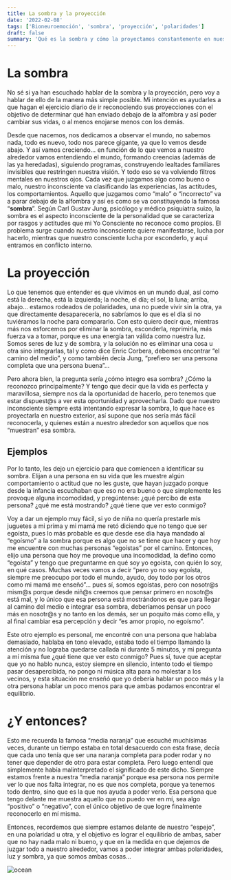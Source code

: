 ```yaml
---
title: La sombra y la proyección
date: '2022-02-08'
tags: ['Bioneuroemoción', 'sombra', 'proyección', 'polaridades']
draft: false
summary: 'Qué es la sombra y cómo la proyectamos constantemente en nuestro entorno'
---
```


# La sombra

No sé si ya han escuchado hablar de la sombra y la proyección, pero voy a hablar de ello de la manera más simple posible. Mi intención es ayudarles a que hagan el ejercicio diario de ir reconociendo sus proyecciones con el objetivo de determinar qué han enviado debajo de la alfombra y así poder cambiar sus vidas, o al menos enojarse menos con los demás.

Desde que nacemos, nos dedicamos a observar el mundo, no sabemos nada, todo es nuevo, todo nos parece gigante, ya que lo vemos desde abajo. Y así vamos creciendo… en función de lo que vemos a nuestro alrededor vamos entendiendo el mundo, formando creencias (además de las ya heredadas), siguiendo programas, construyendo lealtades familiares invisibles que restringen nuestra visión. Y todo eso se va volviendo filtros mentales en nuestros ojos. Cada vez que juzgamos algo como bueno o malo, nuestro inconsciente va clasificando las experiencias, las actitudes, los comportamientos. Aquello que juzgamos como “malo” o “incorrecto” va a parar debajo de la alfombra y así es como se va constituyendo la famosa “**sombra**”. Según Carl Gustav Jung, psicólogo y médico psiquiatra suizo, la sombra es el aspecto inconsciente de la personalidad que se caracteriza por rasgos y actitudes que mi Yo Consciente no reconoce como propios. El problema surge cuando nuestro inconsciente quiere manifestarse, lucha por hacerlo, mientras que nuestro consciente lucha por esconderlo, y aquí entramos en conflicto interno.


# La proyección

Lo que tenemos que entender es que vivimos en un mundo dual, así como está la derecha, está la izquierda; la noche, el día; el sol, la luna; arriba, abajo… estamos rodeados de polaridades, una no puede vivir sin la otra, ya que directamente desaparecería, no sabríamos lo que es el día si no tuviéramos la noche para compararlo. Con esto quiero decir que, mientras más nos esforcemos por eliminar la sombra, esconderla, reprimirla, más fuerza va a tomar, porque es una energía tan válida como nuestra luz. Somos seres de luz y de sombra, y la solución no es eliminar una cosa u otra sino integrarlas, tal y como dice Enric Corbera, debemos encontrar “el camino del medio”, y como también decía Jung, “prefiero ser una persona completa que una persona buena”…

Pero ahora bien, la pregunta sería ¿cómo integro esa sombra? ¿Cómo la reconozco principalmente? Y tengo que decir que la vida es perfecta y maravillosa, siempre nos da la oportunidad de hacerlo, pero tenemos que estar dispuest@s a ver esta oportunidad y aprovecharla. Dado que nuestro inconsciente siempre está intentando expresar la sombra, lo que hace es proyectarla en nuestro exterior, así supone que nos sería más fácil reconocerla, y quienes están a nuestro alrededor son aquellos que nos “muestran” esa sombra. 


## Ejemplos

Por lo tanto, les dejo un ejercicio para que comiencen a identificar su sombra. Elijan a una persona en su vida que les muestre algún comportamiento o actitud que no les guste, que hayan juzgado porque desde la infancia escuchaban que eso no era bueno o que simplemente les provoque alguna incomodidad, y pregúntense: ¿qué percibo de esta persona? ¿qué me está mostrando? ¿qué tiene que ver esto conmigo?

Voy a dar un ejemplo muy fácil, si yo de niña no quería prestarle mis juguetes a mi prima y mi mamá me retó diciendo que no tengo que ser egoísta, pues lo más probable es que desde ese día haya mandado al “egoísmo” a la sombra porque es algo que no se tiene que hacer y que hoy me encuentre con muchas personas “egoístas” por el camino. Entonces, elijo una persona que hoy me provoque una incomodidad, la defino como “egoísta” y tengo que preguntarme en qué soy yo egoísta, con quién lo soy, en qué casos. Muchas veces vamos a decir “pero yo no soy egoísta, siempre me preocupo por todo el mundo, ayudo, doy todo por los otros como mi mamá me enseñó”… pues sí, somos egoístas, pero con nosotr@s mism@s porque desde niñ@s creemos que pensar primero en nosotr@s está mal, y lo único que esa persona está mostrándonos es que para llegar al camino del medio e integrar esa sombra, deberíamos pensar un poco más en nosotr@s y no tanto en los demás, ser un poquito más como ella, y al final cambiar esa percepción y decir “es amor propio, no egoísmo”.

Este otro ejemplo es personal, me encontré con una persona que hablaba demasiado, hablaba en tono elevado, estaba todo el tiempo llamando la atención y no lograba quedarse callada ni durante 5 minutos, y mi pregunta a mí misma fue ¿qué tiene que ver esto conmigo? Pues sí, tuve que aceptar que yo no hablo nunca, estoy siempre en silencio, intento todo el tiempo pasar desapercibida, no pongo ni música alta para no molestar a los vecinos, y esta situación me enseñó que yo debería hablar un poco más y la otra persona hablar un poco menos para que ambas podamos encontrar el equilibrio.


# ¿Y entonces?

Esto me recuerda la famosa “media naranja” que escuché muchísimas veces, durante un tiempo estaba en total desacuerdo con esta frase, decía que cada uno tenía que ser una naranja completa para poder rodar y no tener que depender de otro para estar completa. Pero luego entendí que simplemente había malinterpretado el significado de este dicho. Siempre estamos frente a nuestra “media naranja” porque esa persona nos permite ver lo que nos falta integrar, no es que nos completa, porque ya tenemos todo dentro, sino que es la que nos ayuda a poder verlo. Esa persona que tengo delante me muestra aquello que no puedo ver en mí, sea algo “positivo” o “negativo”, con el único objetivo de que logre finalmente reconocerlo en mí misma.

Entonces, recordemos que siempre estamos delante de nuestro “espejo”, en una polaridad u otra, y el objetivo es lograr el equilibrio de ambas, saber que no hay nada malo ni bueno, y que en la medida en que dejemos de juzgar todo a nuestro alrededor, vamos a poder integrar ambas polaridades, luz y sombra, ya que somos ambas cosas…


<Image alt="ocean" src="/static/images/Blog/DSCN0153.JPG" width={300} height={450} />